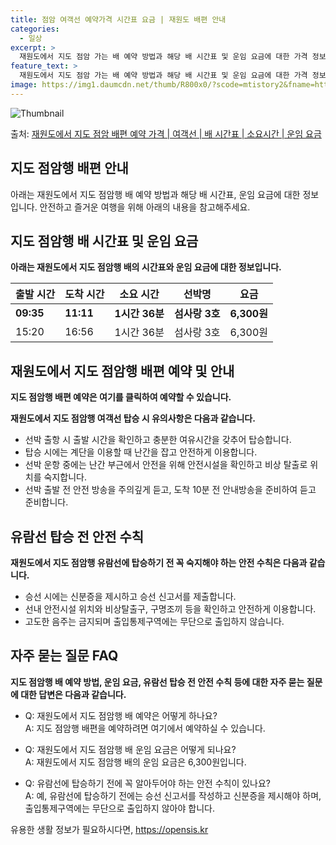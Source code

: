 ```yaml
---
title: 점암 여객선 예약가격 시간표 요금 | 재원도 배편 안내
categories:
  - 일상
excerpt: >
  재원도에서 지도 점암 가는 배 예약 방법과 해당 배 시간표 및 운임 요금에 대한 가격 정보를 안내 드리겠습니다. 안전하고 재밋는 지도 점암행 여행을 위해 아래 정보 참고하시기 바랍니다. 지도 점암행 배편 예약하기 👈 클릭재원도에서 지도 점암행 배 시간표출발 시간도착 시간소요 시간선박명요금09:3511:111시간 36분섬사랑 3호6,300원15:2016:561시간 36분섬사랑 3호6,300원지도 점암행 배편 예약하기 👈 클릭재원도에서 지도 점암행 여객선 탑승 시 이용수칙재원도에서 지도 점암행 배 출항시간을 확인한다. 선박이 출항할 시간이 가까울 수록 사람들이 몰려 혼잡하므로 미리 매표소로 가서 충분한 여유시간을 갖고 탑승한다. 배가 선착장에 도착하면 탑승해 있던 차와 사람들이 내리고 난 후 탑승을 한다. ..
feature_text: >
  재원도에서 지도 점암 가는 배 예약 방법과 해당 배 시간표 및 운임 요금에 대한 가격 정보를 안내 드리겠습니다. 안전하고 재밋는 지도 점암행 여행을 위해 아래 정보 참고하시기 바랍니다. 지도 점암행 배편 예약하기 👈 클릭재원도에서 지도 점암행 배 시간표출발 시간도착 시간소요 시간선박명요금09:3511:111시간 36분섬사랑 3호6,300원15:2016:561시간 36분섬사랑 3호6,300원지도 점암행 배편 예약하기 👈 클릭재원도에서 지도 점암행 여객선 탑승 시 이용수칙재원도에서 지도 점암행 배 출항시간을 확인한다. 선박이 출항할 시간이 가까울 수록 사람들이 몰려 혼잡하므로 미리 매표소로 가서 충분한 여유시간을 갖고 탑승한다. 배가 선착장에 도착하면 탑승해 있던 차와 사람들이 내리고 난 후 탑승을 한다. ..
image: https://img1.daumcdn.net/thumb/R800x0/?scode=mtistory2&fname=https%3A%2F%2Fblog.kakaocdn.net%2Fdn%2FuMvK9%2FbtsHBrWWUbV%2Fl2z8qL7AASljWnkDBCmOsK%2Fimg.webp
---
```


![Thumbnail](https://img1.daumcdn.net/thumb/R800x0/?scode=mtistory2&fname=https%3A%2F%2Fblog.kakaocdn.net%2Fdn%2FuMvK9%2FbtsHBrWWUbV%2Fl2z8qL7AASljWnkDBCmOsK%2Fimg.webp)

<p>출처: <a href="https://opensis.kr/entry/%EC%9E%AC%EC%9B%90%EB%8F%84%EC%97%90%EC%84%9C-%EC%A7%80%EB%8F%84-%EC%A0%90%EC%95%94-%EB%B0%B0%ED%8E%B8-%EC%98%88%EC%95%BD-%EA%B0%80%EA%B2%A9-%EC%97%AC%EA%B0%9D%EC%84%A0-%EB%B0%B0-%EC%8B%9C%EA%B0%84%ED%91%9C-%EC%86%8C%EC%9A%94%EC%8B%9C%EA%B0%84-%EC%9A%B4%EC%9E%84-%EC%9A%94%EA%B8%88" rel="dofollow">재원도에서 지도 점암 배편 예약 가격 | 여객선 | 배 시간표 | 소요시간 | 운임 요금</a> </p>

## 지도 점암행 배편 안내

아래는 재원도에서 지도 점암행 배 예약 방법과 해당 배 시간표, 운임 요금에 대한 정보입니다. 안전하고 즐거운 여행을 위해 아래의 내용을
참고해주세요.

## 지도 점암행 배 시간표 및 운임 요금

**아래는 재원도에서 지도 점암행 배의 시간표와 운임 요금에 대한 정보입니다.**

출발 시간 | 도착 시간 | 소요 시간 | 선박명 | 요금  
---|---|---|---|---  
**09:35** | **11:11** | **1시간 36분** | **섬사랑 3호** | **6,300원**  
15:20 | 16:56 | 1시간 36분 | 섬사랑 3호 | 6,300원  
  
## 재원도에서 지도 점암행 배편 예약 및 안내

**지도 점암행 배편 예약은 여기를 클릭하여 예약할 수 있습니다.**

**재원도에서 지도 점암행 여객선 탑승 시 유의사항은 다음과 같습니다.**

  * 선박 출항 시 출발 시간을 확인하고 충분한 여유시간을 갖추어 탑승합니다.
  * 탑승 시에는 계단을 이용할 때 난간을 잡고 안전하게 이용합니다.
  * 선박 운항 중에는 난간 부근에서 안전을 위해 안전시설을 확인하고 비상 탈출로 위치를 숙지합니다.
  * 선박 출발 전 안전 방송을 주의깊게 듣고, 도착 10분 전 안내방송을 준비하여 듣고 준비합니다.

## 유람선 탑승 전 안전 수칙

**재원도에서 지도 점암행 유람선에 탑승하기 전 꼭 숙지해야 하는 안전 수칙은 다음과 같습니다.**

  * 승선 시에는 신분증을 제시하고 승선 신고서를 제출합니다.
  * 선내 안전시설 위치와 비상탈출구, 구명조끼 등을 확인하고 안전하게 이용합니다.
  * 고도한 음주는 금지되며 출입통제구역에는 무단으로 출입하지 않습니다.

## 자주 묻는 질문 FAQ

**지도 점암행 배 예약 방법, 운임 요금, 유람선 탑승 전 안전 수칙 등에 대한 자주 묻는 질문에 대한 답변은 다음과 같습니다.**

  * Q: 재원도에서 지도 점암행 배 예약은 어떻게 하나요?   
A: 지도 점암행 배편을 예약하려면 여기에서 예약하실 수 있습니다.

  * Q: 재원도에서 지도 점암행 배 운임 요금은 어떻게 되나요?   
A: 재원도에서 지도 점암행 배의 운임 요금은 6,300원입니다.

  * Q: 유람선에 탑승하기 전에 꼭 알아두어야 하는 안전 수칙이 있나요?   
A: 예, 유람선에 탑승하기 전에는 승선 신고서를 작성하고 신분증을 제시해야 하며, 출입통제구역에는 무단으로 출입하지 않아야 합니다.



 

유용한 생활 정보가 필요하시다면, <a href="https://opensis.kr" rel="dofollow">https://opensis.kr</a>


